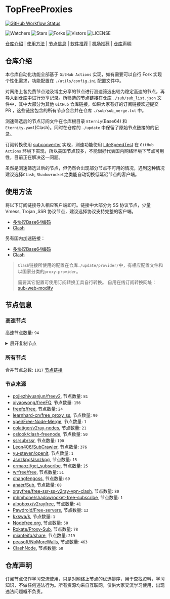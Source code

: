 # TopFreeProxies
[![GitHub Workflow Status](https://github.com/youkai53530100/youkai/actions/workflows/get-proxies.yml/badge.svg)](https://github.com/youkai53530100/youkai/actions/workflows/get-proxies.yml) 

![Watchers](https://img.shields.io/github/watchers/youkai53530100/youkai) ![Stars](https://img.shields.io/github/stars/youkai53530100/youkai) ![Forks](https://img.shields.io/github/forks/youkai53530100/youkai) ![Vistors](https://visitor-badge.laobi.icu/badge?page_id=youkai53530100.youkai) ![LICENSE](https://img.shields.io/badge/license-CC%20BY--SA%204.0-green.svg)

[仓库介绍](https://github.com/youkai53530100/youkai#仓库介绍) | [使用方法](https://github.com/youkai53530100/youkai#使用方法) | [节点信息](https://github.com/youkai53530100/youkai#节点信息) | [软件推荐](https://github.com/youkai53530100/youkai#客户端选择) | [机场推荐](https://github.com/youkai53530100/youkai#机场推荐) | [仓库声明](https://github.com/youkai53530100/youkai#仓库声明)

## 仓库介绍
本仓库自动化功能全部基于 `GitHub Actions` 实现，如有需要可以自行 Fork 实现个性化需求，功能配置在 `./utils/config.ini` 配置文件中。

对网络上各免费节点池及博主分享的节点进行测速筛选出较为稳定高速的节点，再导入到仓库中进行分享记录。所筛选的节点链接在仓库 `./sub/sub_list.json` 文件中，其中大部分为其他 `GitHub` 仓库链接，如果大家有好的订阅链接欢迎提交 PR ，这些链接包含的所有节点会合并在仓库 `./sub/sub_merge.txt` 中。

测速筛选后的节点订阅文件在仓库根目录 `Eterniy`(Base64) 和 `Eternity.yaml`(Clash)。同时在仓库的 `./update` 中保留了原始节点链接的的记录。

订阅转换使用 [subconverter](https://github.com/tindy2013/subconverter) 实现，测速功能使用 [LiteSpeedTest](https://github.com/xxf098/LiteSpeedTest) 在 `GitHub Actions` 环境下实现，所以美国节点较多，不能很好代表国内网络环境下节点可用性，目前正在解决这一问题。

虽然是测速筛选过后的节点，但仍然会出现部分节点不可用的情况，遇到这种情况建议选择`Clash`, `Shadowrocket`之类能自动切换低延迟节点的客户端。

## 使用方法
将以下订阅链接导入相应客户端即可。链接中大部分为 SS 协议节点，少量 Vmess, Trojan ,SSR 协议节点，建议选择协议支持完整的客户端。

- [多协议Base64编码](https://raw.githubusercontent.com/youkai53530100/youkai/master/Eternity)
- [Clash](https://raw.githubusercontent.com/youkai53530100/youkai/master/Eternity.yaml)

另有国内加速链接：

- [多协议Base64编码](https://fastly.jsdelivr.net/gh/youkai53530100/youkai@master/Eternity)
- [Clash](https://fastly.jsdelivr.net/gh/youkai53530100/youkai@master/Eternity.yaml)

>`Clash`链接所使用的配置在仓库`./update/provider/`中，有相应配置文件和以国家分类的`proxy-provider`。
>
>需要其它配置可使用订阅转换工具自行转换。
>自用在线订阅转换网址：[sub-web-modify](https://sub.v1.mk/)

## 节点信息
### 高速节点
高速节点数量: `94`
<details>
  <summary>展开复制节点</summary>

    vmess://eyJ2IjoiMiIsInBzIjoiMTZ8U0dfMTM5LjE2Mi40Ni4yNDJfMDcyODIwMjNiNWQ3Li4uIiwiYWRkIjoidnNnMS4wYmFkLmNvbSIsInBvcnQiOiI0NDMiLCJ0eXBlIjoibm9uZSIsImlkIjoiOTI3MDk0ZDMtZDY3OC00NzYzLTg1OTEtZTI0MGQwYmNhZTg3IiwiYWlkIjoiMCIsIm5ldCI6IndzIiwicGF0aCI6Ii9jaGF0IiwiaG9zdCI6InZzZzEuMGJhZC5jb20iLCJ0bHMiOiJ0bHMifQ==
    vmess://eyJ2IjoiMiIsInBzIjoi8J+HrfCfh7Ag6aaZ5rivIDA2IiwiYWRkIjoiMTU0LjkyLjkuMTYxIiwicG9ydCI6IjgwIiwidHlwZSI6Im5vbmUiLCJpZCI6ImRkNDFiNWNiLWI3MmUtNGE4Yy1jNzVhLTNlY2M5MjhkNmViMyIsImFpZCI6IjAiLCJuZXQiOiJ3cyIsInBhdGgiOiIvYmx1ZSIsImhvc3QiOiJlY2MudnRjc3MudG9wIiwidGxzIjoiIn0=
    trojan://a8f54f4e-1d9d-44e4-9ef7-50ee7ba89561@gt.gtt.kisskiss.pro:443?allowInsecure=0#KR_130.162.131.246_07282023b5d7-1222trojan
    vmess://eyJ2IjoiMiIsInBzIjoiU0dfMjcuMTI0LjQ3LjY0XzA3MjkyMDIzYTU1Yi01MDF2bWVzcyIsImFkZCI6IjI3LjEyNC40Ny42NCIsInBvcnQiOiI1MDAwMiIsInR5cGUiOiJub25lIiwiaWQiOiI0MTgwNDhhZi1hMjkzLTRiOTktOWIwYy05OGNhMzU4MGRkMjQiLCJhaWQiOiI2NCIsIm5ldCI6InRjcCIsInBhdGgiOiIvIiwiaG9zdCI6IiIsInRscyI6IiJ9
    vmess://eyJ2IjoiMiIsInBzIjoi8J+HrfCfh7Ag6aaZ5rivIDEyIiwiYWRkIjoiMTU0LjkyLjkuMjIiLCJwb3J0IjoiODAiLCJ0eXBlIjoibm9uZSIsImlkIjoiZGQ0MWI1Y2ItYjcyZS00YThjLWM3NWEtM2VjYzkyOGQ2ZWIzIiwiYWlkIjoiMCIsIm5ldCI6IndzIiwicGF0aCI6Ii9ibHVlIiwiaG9zdCI6ImVjYy52dGNzcy50b3AiLCJ0bHMiOiIifQ==
    vmess://eyJ2IjoiMiIsInBzIjoi8J+HrfCfh7AgMTYsMjR88J+HrfCfh7AgX0hLX+mmmea4ryAyIiwiYWRkIjoiMTU0LjkyLjkuOCIsInBvcnQiOiI4MCIsInR5cGUiOiJub25lIiwiaWQiOiJkZDQxYjVjYi1iNzJlLTRhOGMtYzc1YS0zZWNjOTI4ZDZlYjMiLCJhaWQiOiIwIiwibmV0Ijoid3MiLCJwYXRoIjoiL2JsdWUiLCJob3N0IjoiZWNjLnZ0Y3NzLnRvcCIsInRscyI6IiJ9
    vmess://eyJ2IjoiMiIsInBzIjoi8J+HrfCfh7Ag6aaZ5rivIDEzIiwiYWRkIjoiMTU0LjkyLjkuMTcxIiwicG9ydCI6IjgwIiwidHlwZSI6Im5vbmUiLCJpZCI6ImRkNDFiNWNiLWI3MmUtNGE4Yy1jNzVhLTNlY2M5MjhkNmViMyIsImFpZCI6IjAiLCJuZXQiOiJ3cyIsInBhdGgiOiIvYmx1ZSIsImhvc3QiOiJlY2MudnRjc3MudG9wIiwidGxzIjoiIn0=
    vmess://eyJ2IjoiMiIsInBzIjoi8J+HrfCfh7Ag6aaZ5rivXzA3MjkwMTYiLCJhZGQiOiIxNTQuOTIuOS4xMzYiLCJwb3J0IjoiODAiLCJ0eXBlIjoibm9uZSIsImlkIjoiZGQ0MWI1Y2ItYjcyZS00YThjLWM3NWEtM2VjYzkyOGQ2ZWIzIiwiYWlkIjoiMCIsIm5ldCI6IndzIiwicGF0aCI6Ii9ibHVlIiwiaG9zdCI6ImVjYy52dGNzcy50b3AiLCJ0bHMiOiIifQ==
    vmess://eyJ2IjoiMiIsInBzIjoi8J+HrfCfh7Ag6aaZ5rivIDIxIiwiYWRkIjoiMTU0LjkyLjkuMTUwIiwicG9ydCI6IjgwIiwidHlwZSI6Im5vbmUiLCJpZCI6ImRkNDFiNWNiLWI3MmUtNGE4Yy1jNzVhLTNlY2M5MjhkNmViMyIsImFpZCI6IjAiLCJuZXQiOiJ3cyIsInBhdGgiOiIvYmx1ZSIsImhvc3QiOiJlY2MudnRjc3MudG9wIiwidGxzIjoiIn0=
    vmess://eyJ2IjoiMiIsInBzIjoi8J+HrfCfh7Ag6aaZ5rivXzA3MjkwNzIiLCJhZGQiOiIxNTQuOTIuOS4yNTEiLCJwb3J0IjoiODAiLCJ0eXBlIjoibm9uZSIsImlkIjoiZGQ0MWI1Y2ItYjcyZS00YThjLWM3NWEtM2VjYzkyOGQ2ZWIzIiwiYWlkIjoiMCIsIm5ldCI6IndzIiwicGF0aCI6Ii9ibHVlIiwiaG9zdCI6ImVjYy52dGNzcy50b3AiLCJ0bHMiOiIifQ==
    vmess://eyJ2IjoiMiIsInBzIjoi8J+HrfCfh7Ag6aaZ5rivXzA3MjkwMjAiLCJhZGQiOiIxNTQuOTIuOS4xODAiLCJwb3J0IjoiODAiLCJ0eXBlIjoibm9uZSIsImlkIjoiZGQ0MWI1Y2ItYjcyZS00YThjLWM3NWEtM2VjYzkyOGQ2ZWIzIiwiYWlkIjoiMCIsIm5ldCI6IndzIiwicGF0aCI6Ii9ibHVlIiwiaG9zdCI6ImVjYy52dGNzcy50b3AiLCJ0bHMiOiIifQ==
    ss://YWVzLTI1Ni1nY206Tm9kZUJ5VEdAV2Vvd29ya3MvR0ZX57uV6L-H5oiR5ZCnLi4u@weo-sg-2.weoworks.link:12345#%F0%9F%87%B8%F0%9F%87%AC%2018%7C%F0%9F%87%B8%F0%9F%87%AC%20%E7%8B%AE%E5%9F%8E%7Ctg%E9%A2%91%E9%81%93%40ripaojiedian
    vmess://eyJ2IjoiMiIsInBzIjoi8J+HrfCfh7Ag6aaZ5rivIDA3IiwiYWRkIjoiMTU0LjkyLjkuMjM4IiwicG9ydCI6IjgwIiwidHlwZSI6Im5vbmUiLCJpZCI6ImRkNDFiNWNiLWI3MmUtNGE4Yy1jNzVhLTNlY2M5MjhkNmViMyIsImFpZCI6IjAiLCJuZXQiOiJ3cyIsInBhdGgiOiIvYmx1ZSIsImhvc3QiOiJlY2MudnRjc3MudG9wIiwidGxzIjoiIn0=
    vmess://eyJ2IjoiMiIsInBzIjoi8J+HrfCfh7Ag6aaZ5rivXzA3MjkwMDgiLCJhZGQiOiIxNTQuOTIuOS4xOTQiLCJwb3J0IjoiODAiLCJ0eXBlIjoibm9uZSIsImlkIjoiZGQ0MWI1Y2ItYjcyZS00YThjLWM3NWEtM2VjYzkyOGQ2ZWIzIiwiYWlkIjoiMCIsIm5ldCI6IndzIiwicGF0aCI6Ii9ibHVlIiwiaG9zdCI6ImVjYy52dGNzcy50b3AiLCJ0bHMiOiIifQ==
    vmess://eyJ2IjoiMiIsInBzIjoi8J+HrfCfh7Ag6aaZ5rivIDA4IiwiYWRkIjoiMTU0LjkyLjkuMTg5IiwicG9ydCI6IjgwIiwidHlwZSI6Im5vbmUiLCJpZCI6ImRkNDFiNWNiLWI3MmUtNGE4Yy1jNzVhLTNlY2M5MjhkNmViMyIsImFpZCI6IjAiLCJuZXQiOiJ3cyIsInBhdGgiOiIvYmx1ZSIsImhvc3QiOiJlY2MudnRjc3MudG9wIiwidGxzIjoiIn0=
    vmess://eyJ2IjoiMiIsInBzIjoi8J+HrfCfh7Ag6aaZ5rivXzA3MjkwMTIiLCJhZGQiOiIxNTQuOTIuOS4xODgiLCJwb3J0IjoiODAiLCJ0eXBlIjoibm9uZSIsImlkIjoiZGQ0MWI1Y2ItYjcyZS00YThjLWM3NWEtM2VjYzkyOGQ2ZWIzIiwiYWlkIjoiMCIsIm5ldCI6IndzIiwicGF0aCI6Ii9ibHVlIiwiaG9zdCI6ImVjYy52dGNzcy50b3AiLCJ0bHMiOiIifQ==
    vmess://eyJ2IjoiMiIsInBzIjoi8J+HrfCfh7Ag6aaZ5rivXzA3MjkwMTciLCJhZGQiOiIxNTQuOTIuOS4xNzQiLCJwb3J0IjoiODAiLCJ0eXBlIjoibm9uZSIsImlkIjoiZGQ0MWI1Y2ItYjcyZS00YThjLWM3NWEtM2VjYzkyOGQ2ZWIzIiwiYWlkIjoiMCIsIm5ldCI6IndzIiwicGF0aCI6Ii9ibHVlIiwiaG9zdCI6ImVjYy52dGNzcy50b3AiLCJ0bHMiOiIifQ==
    vmess://eyJ2IjoiMiIsInBzIjoi8J+HrfCfh7AgMjR88J+HrfCfh7BfSEtf6aaZ5rivXzJf55Sx5b+r5Zi056eR5oqA5o+Q5L6b77yaa2t6dWkuY29tNCIsImFkZCI6IjE1NC45Mi45LjE4NyIsInBvcnQiOiI4MCIsInR5cGUiOiJub25lIiwiaWQiOiJkZDQxYjVjYi1iNzJlLTRhOGMtYzc1YS0zZWNjOTI4ZDZlYjMiLCJhaWQiOiIwIiwibmV0Ijoid3MiLCJwYXRoIjoiL2JsdWUiLCJob3N0IjoiZWNjLnZ0Y3NzLnRvcCIsInRscyI6IiJ9
    vmess://eyJ2IjoiMiIsInBzIjoi8J+HrfCfh7Ag6aaZ5rivXzA3MjkwNTQiLCJhZGQiOiIxNTQuOTIuOS4xODUiLCJwb3J0IjoiODAiLCJ0eXBlIjoibm9uZSIsImlkIjoiZGQ0MWI1Y2ItYjcyZS00YThjLWM3NWEtM2VjYzkyOGQ2ZWIzIiwiYWlkIjoiMCIsIm5ldCI6IndzIiwicGF0aCI6Ii9ibHVlIiwiaG9zdCI6ImVjYy52dGNzcy50b3AiLCJ0bHMiOiIifQ==
    vmess://eyJ2IjoiMiIsInBzIjoi8J+HrfCfh7Ag6aaZ5rivIDE4IiwiYWRkIjoiMTU0LjkyLjkuMTAxIiwicG9ydCI6IjgwIiwidHlwZSI6Im5vbmUiLCJpZCI6ImRkNDFiNWNiLWI3MmUtNGE4Yy1jNzVhLTNlY2M5MjhkNmViMyIsImFpZCI6IjAiLCJuZXQiOiJ3cyIsInBhdGgiOiIvYmx1ZSIsImhvc3QiOiJlY2MudnRjc3MudG9wIiwidGxzIjoiIn0=
    vmess://eyJ2IjoiMiIsInBzIjoi8J+HrfCfh7Ag6aaZ5rivIDExIiwiYWRkIjoiMTU0LjkyLjkuMTYyIiwicG9ydCI6IjgwIiwidHlwZSI6Im5vbmUiLCJpZCI6ImRkNDFiNWNiLWI3MmUtNGE4Yy1jNzVhLTNlY2M5MjhkNmViMyIsImFpZCI6IjAiLCJuZXQiOiJ3cyIsInBhdGgiOiIvYmx1ZSIsImhvc3QiOiJlY2MudnRjc3MudG9wIiwidGxzIjoiIn0=
    vmess://eyJ2IjoiMiIsInBzIjoi8J+HrfCfh7Ag6aaZ5rivXzA3MjkwOTMiLCJhZGQiOiIxNTQuOTIuOS4xNTIiLCJwb3J0IjoiODAiLCJ0eXBlIjoibm9uZSIsImlkIjoiZGQ0MWI1Y2ItYjcyZS00YThjLWM3NWEtM2VjYzkyOGQ2ZWIzIiwiYWlkIjoiMCIsIm5ldCI6IndzIiwicGF0aCI6Ii9ibHVlIiwiaG9zdCI6ImVjYy52dGNzcy50b3AiLCJ0bHMiOiIifQ==
    vmess://eyJ2IjoiMiIsInBzIjoi8J+HrfCfh7AgMjR88J+HrfCfh7BfSEtf6aaZ5rivXzZfNDQiLCJhZGQiOiIxNTQuOTIuOS40MSIsInBvcnQiOiI0NDMiLCJ0eXBlIjoibm9uZSIsImlkIjoiZGQ0MWI1Y2ItYjcyZS00YThjLWM3NWEtM2VjYzkyOGQ2ZWIzIiwiYWlkIjoiMCIsIm5ldCI6IndzIiwicGF0aCI6Ii9ibHVlIiwiaG9zdCI6ImVjYy52dGNzcy50b3AiLCJ0bHMiOiJ0bHMifQ==
    vmess://eyJ2IjoiMiIsInBzIjoi8J+HrfCfh7Ag6aaZ5rivIDE5IiwiYWRkIjoiMTU0LjkyLjkuNjUiLCJwb3J0IjoiODAiLCJ0eXBlIjoibm9uZSIsImlkIjoiZGQ0MWI1Y2ItYjcyZS00YThjLWM3NWEtM2VjYzkyOGQ2ZWIzIiwiYWlkIjoiMCIsIm5ldCI6IndzIiwicGF0aCI6Ii9ibHVlIiwiaG9zdCI6ImVjYy52dGNzcy50b3AiLCJ0bHMiOiIifQ==
    vmess://eyJ2IjoiMiIsInBzIjoi8J+HrfCfh7Ag6aaZ5rivXzA3MjkwOTAiLCJhZGQiOiIxNTQuOTIuOS4yMTgiLCJwb3J0IjoiODAiLCJ0eXBlIjoibm9uZSIsImlkIjoiZGQ0MWI1Y2ItYjcyZS00YThjLWM3NWEtM2VjYzkyOGQ2ZWIzIiwiYWlkIjoiMCIsIm5ldCI6IndzIiwicGF0aCI6Ii9ibHVlIiwiaG9zdCI6ImVjYy52dGNzcy50b3AiLCJ0bHMiOiIifQ==
    vmess://eyJ2IjoiMiIsInBzIjoi8J+HrfCfh7Ag6aaZ5rivXzA3MjkwMzUiLCJhZGQiOiIxNTQuOTIuOS4xOTEiLCJwb3J0IjoiODAiLCJ0eXBlIjoibm9uZSIsImlkIjoiZGQ0MWI1Y2ItYjcyZS00YThjLWM3NWEtM2VjYzkyOGQ2ZWIzIiwiYWlkIjoiMCIsIm5ldCI6IndzIiwicGF0aCI6Ii9ibHVlIiwiaG9zdCI6ImVjYy52dGNzcy50b3AiLCJ0bHMiOiIifQ==
    vmess://eyJ2IjoiMiIsInBzIjoi8J+HrfCfh7Ag6aaZ5rivIDA1IiwiYWRkIjoiMTU0LjkyLjkuNTkiLCJwb3J0IjoiODAiLCJ0eXBlIjoibm9uZSIsImlkIjoiZGQ0MWI1Y2ItYjcyZS00YThjLWM3NWEtM2VjYzkyOGQ2ZWIzIiwiYWlkIjoiMCIsIm5ldCI6IndzIiwicGF0aCI6Ii9ibHVlIiwiaG9zdCI6ImVjYy52dGNzcy50b3AiLCJ0bHMiOiIifQ==
    vmess://eyJ2IjoiMiIsInBzIjoi8J+HqPCfh7Mg5Y+w5rm+XzA3MjkwMDIiLCJhZGQiOiJoaW5ldC5oZW55by51cyIsInBvcnQiOiIzMTIzNSIsInR5cGUiOiJub25lIiwiaWQiOiJlYWZlZjM5Yi1mNmUwLTM0ZWQtOGI5Ni05MmQ3YTNlODM0NjEiLCJhaWQiOiIwIiwibmV0Ijoid3MiLCJwYXRoIjoiL21hb2hrMyIsImhvc3QiOiJoaW5ldC5oZW55by51cyIsInRscyI6IiJ9
    ss://Y2hhY2hhMjAtaWV0Zi1wb2x5MTMwNTowOGMwMDQxZS0xMDVlLTQzYjctOTYyNy1iMjhlOGY2MmZkMDA@gdcm.v-too.cloud:13437#%F0%9F%87%AF%F0%9F%87%B5%20Relay%20%F0%9F%87%AF%F0%9F%87%B5%20Japan%2002%20TG%40SSRSUB
    ss://Y2hhY2hhMjAtaWV0Zi1wb2x5MTMwNTpmNGVmNzU3YS0zZDBjLTQxMjYtYjQwOS03Njc1ZjdkYThhNmM@zf.678889.xyz:44012#%F0%9F%87%AF%F0%9F%87%B5%20Relay%20%F0%9F%87%AF%F0%9F%87%B5%20Japan%2010%20TG%40SSRSUB
    ss://Y2hhY2hhMjAtaWV0Zi1wb2x5MTMwNTpmNGVmNzU3YS0zZDBjLTQxMjYtYjQwOS03Njc1ZjdkYThhNmM@zf.678889.xyz:44005#%F0%9F%87%AF%F0%9F%87%B5%20Relay%20%F0%9F%87%AF%F0%9F%87%B5%20Japan%2019%20TG%40SSRSUB
    ss://YWVzLTEyOC1nY206NjY1MmE1MTctMzZkYS00ZGI0LTk2MDctMzI2YzJkYjlhYTcw@piniasg01.abbblog.xyz:37908#%F0%9F%87%B8%F0%9F%87%AC%20Relay%20%F0%9F%87%B8%F0%9F%87%AC%20Singapore%2001%20TG%40SSRSUB
    ss://YWVzLTEyOC1nY206YzE3YTEwMGMtYzgxNi00N2E5LTljYzYtYWIwNmFhY2MxMWI3@sg2.linghun3.xyz:40009#%F0%9F%87%B8%F0%9F%87%AC%20Relay%20%F0%9F%87%B8%F0%9F%87%AC%20Singapore%28ChatGPT%29%2019%20TG%40SSRSUB
    trojan://c39d5e05-3d06-317e-b5ca-e2f71b661570@azhj.xifasd.top:20767?allowInsecure=0&sni=ssl.ssl12.xyz#%F0%9F%87%A8%F0%9F%87%B3%20Relay%20%F0%9F%87%B9%F0%9F%87%BC%20Taiwan%28ChatGPT%29%2002%20TG%40SSRSUB
    trojan://bd1f1b56-631b-308e-9f48-ec4a1d97aeaf@gg.xn--gmqa02ag57d.com:36821?allowInsecure=0&sni=z262.hongkongnode.top#%F0%9F%87%A8%F0%9F%87%B3%20Relay%20%F0%9F%87%B9%F0%9F%87%BC%20Taiwan%28ChatGPT%29%2023%20TG%40SSRSUB
    trojan://2dbe179f-47b2-46e9-bf58-bd7f68c491a3@a006.zhuan99.men:10006?allowInsecure=0&sni=zhu.99ton.men#%F0%9F%87%A8%F0%9F%87%B3%20Relay%20%F0%9F%87%B9%F0%9F%87%BC%20Taiwan%28ChatGPT%29%2024%20TG%40SSRSUB
    trojan://6d9d7c53-3dcd-43bf-b60c-cac077817077@805tw.ljydw.top:443?allowInsecure=0&sni=805tw.ljydw.top#%F0%9F%87%A8%F0%9F%87%B3%20Taiwan%28ChatGPT%29%2009%20TG%40SSRSUB
    trojan://6d9d7c53-3dcd-43bf-b60c-cac077817077@0309tw.ljydw.top:443?allowInsecure=0&sni=0309tw.ljydw.top#%F0%9F%87%A8%F0%9F%87%B3%20Taiwan%28ChatGPT%29%2010%20TG%40SSRSUB
    trojan://6d9d7c53-3dcd-43bf-b60c-cac077817077@419tw.ljydw.top:443?allowInsecure=0&sni=419tw.ljydw.top#%F0%9F%87%A8%F0%9F%87%B3%20Taiwan%28ChatGPT%29%2022%20TG%40SSRSUB
    trojan://6d9d7c53-3dcd-43bf-b60c-cac077817077@625tw.ljydw.top:80?allowInsecure=0&sni=625tw.ljydw.top#%F0%9F%87%A8%F0%9F%87%B3%20Taiwan%28ChatGPT%29%2029%20TG%40SSRSUB
    trojan://a21e5380-7711-4c6d-af44-e6210e5436af@hk19.microsoftjs.top:443?allowInsecure=0#%F0%9F%87%AD%F0%9F%87%B0%20Hong%20Kong%2001%20TG%40SSRSUB
    trojan://be8b8f45-a290-4405-8699-ffeb07f3ee24@16.162.44.241:443?allowInsecure=0&sni=16-163-218-240.nhost.00cdn.com#%F0%9F%87%AD%F0%9F%87%B0%20Hong%20Kong%2005%20TG%40SSRSUB
    trojan://2dbe179f-47b2-46e9-bf58-bd7f68c491a3@a017.zhuan99.men:10017?allowInsecure=0&sni=zhu.99ton.men#%F0%9F%87%AD%F0%9F%87%B0%20Relay%20%F0%9F%87%AD%F0%9F%87%B0%20Hong%20Kong%2029%20TG%40SSRSUB
    trojan://2dbe179f-47b2-46e9-bf58-bd7f68c491a3@a001.zhuan99.men:10001?allowInsecure=0&sni=zhu.99ton.men#%F0%9F%87%AD%F0%9F%87%B0%20Relay%20%F0%9F%87%AD%F0%9F%87%B0%20Hong%20Kong%2032%20TG%40SSRSUB
    trojan://2dbe179f-47b2-46e9-bf58-bd7f68c491a3@a015.zhuan99.men:10015?allowInsecure=0&sni=trj.rollingnext.co.uk#%F0%9F%87%BA%F0%9F%87%B8%20_US_%E7%BE%8E%E5%9B%BD_DirectVPN%206
    vmess://eyJ2IjoiMiIsInBzIjoi8J+HuvCfh7gg576O5Zu9XzA3MjkyMDIiLCJhZGQiOiI2NC4zMi4yMC4xMDMiLCJwb3J0IjoiNDAwMzkiLCJ0eXBlIjoibm9uZSIsImlkIjoiYzFiYWQ5YTYtMTQ4Mi00OTQxLWEwYzQtZTg1ZjNjYmJjYjVhIiwiYWlkIjoiNjQiLCJuZXQiOiJ0Y3AiLCJwYXRoIjoiLyIsImhvc3QiOiJ0cmoucm9sbGluZ25leHQuY28udWsiLCJ0bHMiOiIifQ==
    vmess://eyJ2IjoiMiIsInBzIjoi8J+HuvCfh7ggX1VTX+e+juWbvV8yIiwiYWRkIjoidnVzMy4wYmFkLmNvbSIsInBvcnQiOiI0NDMiLCJ0eXBlIjoibm9uZSIsImlkIjoiOTI3MDk0ZDMtZDY3OC00NzYzLTg1OTEtZTI0MGQwYmNhZTg3IiwiYWlkIjoiMCIsIm5ldCI6IndzIiwicGF0aCI6Ii9jaGF0IiwiaG9zdCI6InZ1czMuMGJhZC5jb20iLCJ0bHMiOiJ0bHMifQ==
    ss://YWVzLTI1Ni1jZmI6YW1hem9uc2tyMDU@34.223.228.213:443#%F0%9F%87%BA%F0%9F%87%B8%201%7C_US_%E7%BE%8E%E5%9B%BD%202
    vmess://eyJ2IjoiMiIsInBzIjoi8J+HuvCfh7gg576O5Zu9XzA3MjkwOTYiLCJhZGQiOiIxNDAuOTkuMTI4LjExNiIsInBvcnQiOiI1ODQ1NSIsInR5cGUiOiJub25lIiwiaWQiOiI0MTgwNDhhZi1hMjkzLTRiOTktOWIwYy05OGNhMzU4MGRkMjQiLCJhaWQiOiI2NCIsIm5ldCI6InRjcCIsInBhdGgiOiIvY2hhdCIsImhvc3QiOiJ2dXMzLjBiYWQuY29tIiwidGxzIjoiIn0=
    vmess://eyJ2IjoiMiIsInBzIjoi8J+HuvCfh7gg576O5Zu944CQ5LuY6LS55o6o6I2Q77yaaHR0cHMvL3R0LnZnL3ZpcOOAkTI1MiIsImFkZCI6IjEwNy4xNjcuMjkuMjM1IiwicG9ydCI6IjQ2MzIxIiwidHlwZSI6Im5vbmUiLCJpZCI6IjQxODA0OGFmLWEyOTMtNGI5OS05YjBjLTk4Y2EzNTgwZGQyNCIsImFpZCI6IjY0IiwibmV0IjoidGNwIiwicGF0aCI6Ii9jaGF0IiwiaG9zdCI6InZ1czMuMGJhZC5jb20iLCJ0bHMiOiIifQ==
    vmess://eyJ2IjoiMiIsInBzIjoi8J+HuvCfh7ggZ2l0aHViLmNvbS9mcmVlZnEgLSDnvo7lm71DbG91ZEZsYXJl5YWs5Y+4Q0RO6IqC54K5KHNob3BpZnkpIDIxIiwiYWRkIjoiU2hvcGlmeS5jb20iLCJwb3J0IjoiMjA4NiIsInR5cGUiOiJub25lIiwiaWQiOiIyNTBmNDMzMS04YzNlLTRiODctYTg2Yi01YzVmYmY5ZGRiYTgiLCJhaWQiOiIwIiwibmV0Ijoid3MiLCJwYXRoIjoiL2FyaWVzIiwiaG9zdCI6IkZyLmNsb3VkZmxhcmUucXVlc3QiLCJ0bHMiOiIifQ==
    trojan://telegram-id-directvpn@34.217.129.206:22222?allowInsecure=0&sni=trj.rollingnext.co.uk#%F0%9F%87%BA%F0%9F%87%B8%20_US_%E7%BE%8E%E5%9B%BD_DirectVPN%202
    vmess://eyJ2IjoiMiIsInBzIjoi8J+HuvCfh7gg576O5Zu944CQ5LuY6LS55o6o6I2Q77yaaHR0cHMvL3R0LnZnL3ZpcOOAkTE4MiIsImFkZCI6Inouem9ycm8udGsiLCJwb3J0IjoiNDQzIiwidHlwZSI6Im5vbmUiLCJpZCI6IjEyNjEyZTg3LTgwMDMtNDRhOC1iNGU4LWVjNGEzMjVlOTAxNiIsImFpZCI6IjAiLCJuZXQiOiJ3cyIsInBhdGgiOiIvb3UiLCJob3N0Ijoiei56b3Jyby50ayIsInRscyI6InRscyJ9
    vmess://eyJ2IjoiMiIsInBzIjoi8J+HuvCfh7gg576O5Zu9IDIxIiwiYWRkIjoiMTA0LjE2LjEzOS4xMzUiLCJwb3J0IjoiODA4MCIsInR5cGUiOiJub25lIiwiaWQiOiI1NGQ0YTVlOS02NDQxLTQ0MmMtY2FiNy0wNTYyMGNiZTRmN2QiLCJhaWQiOiIwIiwibmV0Ijoid3MiLCJwYXRoIjoiL3F3ZXIwMSIsImhvc3QiOiJlY2MudnRjc3MudG9wIiwidGxzIjoiIn0=
    vmess://eyJ2IjoiMiIsInBzIjoi8J+HuvCfh7gg576O5Zu9IDIyIiwiYWRkIjoiMTA0LjE2LjIwOC4yNDIiLCJwb3J0IjoiODA4MCIsInR5cGUiOiJub25lIiwiaWQiOiI1NGQ0YTVlOS02NDQxLTQ0MmMtY2FiNy0wNTYyMGNiZTRmN2QiLCJhaWQiOiIwIiwibmV0Ijoid3MiLCJwYXRoIjoiL3F3ZXIwMSIsImhvc3QiOiJlY2MudnRjc3MudG9wIiwidGxzIjoiIn0=
    vmess://eyJ2IjoiMiIsInBzIjoi8J+HuvCfh7ggZ2l0aHViLmNvbS9mcmVlZnEgLSDnvo7lm71DbG91ZEZsYXJl5YWs5Y+4Q0RO6IqC54K5IDEzIiwiYWRkIjoiMTA0LjMxLjE2LjQ2IiwicG9ydCI6IjIwODIiLCJ0eXBlIjoibm9uZSIsImlkIjoiNThmZTE1NDItNTI5MC00MGFkLTgxNWEtNzc3MDdhODFhZmU1IiwiYWlkIjoiMCIsIm5ldCI6IndzIiwicGF0aCI6Ii9JT2ViaExNaGwxQ1RiRkhiTDk1bXlmUlgyIiwiaG9zdCI6ImNhNS50ZWhtZTEwMC5mdW4iLCJ0bHMiOiIifQ==
    vmess://eyJ2IjoiMiIsInBzIjoi8J+HuvCfh7gg576O5Zu9XzA3MjkxNTIiLCJhZGQiOiIxMDQuMzEuMTYuMjciLCJwb3J0IjoiODAiLCJ0eXBlIjoibm9uZSIsImlkIjoiNThmZTE1NDItNTI5MC00MGFkLTgxNWEtNzc3MDdhODFhZmU1IiwiYWlkIjoiMCIsIm5ldCI6IndzIiwicGF0aCI6Ii9JT2ViaExNaGwxQ1RiRkhiTDk1bXlmUlgyIiwiaG9zdCI6ImNhNS50ZWhtZTIuZnVuIiwidGxzIjoiIn0=
    vmess://eyJ2IjoiMiIsInBzIjoi8J+HqPCfh6Yg5Yqg5ou/5aSnXzA3MjkwMDQiLCJhZGQiOiJkb25ndGFpd2FuZzMuY29tIiwicG9ydCI6IjQ0MyIsInR5cGUiOiJub25lIiwiaWQiOiI2ZGVkZGI3Zi1lNTU3LTQyZGItYmZhMC1jZjQwYjM2YjI3ZTIiLCJhaWQiOiIwIiwibmV0Ijoid3MiLCJwYXRoIjoiL2Rvbmd0YWl3YW5nLmNvbSIsImhvc3QiOiJkLmZyZWVoMS54eXoiLCJ0bHMiOiJ0bHMifQ==
    vmess://eyJ2IjoiMiIsInBzIjoi8J+HuvCfh7gg576O5Zu9XzA3MjkwMTMiLCJhZGQiOiIxNDAuOTkuMTI3LjIyMiIsInBvcnQiOiI1NDc3NCIsInR5cGUiOiJub25lIiwiaWQiOiI0MTgwNDhhZi1hMjkzLTRiOTktOWIwYy05OGNhMzU4MGRkMjQiLCJhaWQiOiI2NCIsIm5ldCI6InRjcCIsInBhdGgiOiIvZG9uZ3RhaXdhbmcuY29tIiwiaG9zdCI6ImQuZnJlZWgxLnh5eiIsInRscyI6IiJ9
    vmess://eyJ2IjoiMiIsInBzIjoi8J+HuvCfh7gg576O5Zu944CQ5LuY6LS55o6o6I2Q77yaaHR0cHMvL3R0LnZnL3ZpcOOAkTEwNCIsImFkZCI6IjEwNC4yNS4xOTYuMjQ5IiwicG9ydCI6Ijg4ODAiLCJ0eXBlIjoibm9uZSIsImlkIjoiMDA2MDIzZjYtNmQxNy00ZWM2LWFmMjQtYmNjNWY3YzQ0ZTM1IiwiYWlkIjoiMCIsIm5ldCI6IndzIiwicGF0aCI6Ii9xd2VyMDEiLCJob3N0IjoiZWNjLnZ0Y3NzLnRvcCIsInRscyI6IiJ9
    vmess://eyJ2IjoiMiIsInBzIjoi8J+HuvCfh7gg576O5Zu9XzA3MjkxODkiLCJhZGQiOiI0NS4xMi4xMTIuMTIyIiwicG9ydCI6IjU0Nzc0IiwidHlwZSI6Im5vbmUiLCJpZCI6IjQxODA0OGFmLWEyOTMtNGI5OS05YjBjLTk4Y2EzNTgwZGQyNCIsImFpZCI6IjY0IiwibmV0IjoidGNwIiwicGF0aCI6Ii9xd2VyMDEiLCJob3N0IjoiZWNjLnZ0Y3NzLnRvcCIsInRscyI6IiJ9
    trojan://41bec492-cd79-4b57-9a15-7d2bb00fcfca@163.123.192.60:443?allowInsecure=0&sni=18-140-66-207.nhost.00cdn.com#%F0%9F%87%BA%F0%9F%87%B8%20_US_%E7%BE%8E%E5%9B%BD%2018
    vmess://eyJ2IjoiMiIsInBzIjoi8J+HuvCfh7gg576O5Zu9XzA3MjkzMjkiLCJhZGQiOiI0NS4xMi4xMTIuMTE3IiwicG9ydCI6IjU0Nzc0IiwidHlwZSI6Im5vbmUiLCJpZCI6IjQxODA0OGFmLWEyOTMtNGI5OS05YjBjLTk4Y2EzNTgwZGQyNCIsImFpZCI6IjY0IiwibmV0IjoidGNwIiwicGF0aCI6Ii8iLCJob3N0IjoiMTgtMTQwLTY2LTIwNy5uaG9zdC4wMGNkbi5jb20iLCJ0bHMiOiIifQ==
    vmess://eyJ2IjoiMiIsInBzIjoi8J+HuvCfh7gg576O5Zu9XzA3MjkyMTMiLCJhZGQiOiI0NS44OC4xNzYuNTMiLCJwb3J0IjoiNTQ3NzQiLCJ0eXBlIjoibm9uZSIsImlkIjoiNDE4MDQ4YWYtYTI5My00Yjk5LTliMGMtOThjYTM1ODBkZDI0IiwiYWlkIjoiNjQiLCJuZXQiOiJ0Y3AiLCJwYXRoIjoiLyIsImhvc3QiOiIxOC0xNDAtNjYtMjA3Lm5ob3N0LjAwY2RuLmNvbSIsInRscyI6IiJ9
    vmess://eyJ2IjoiMiIsInBzIjoi8J+HuvCfh7gg576O5Zu9XzA3MjkwMTUiLCJhZGQiOiI0NS4xMi4xMTIuMTE0IiwicG9ydCI6IjU0Nzc0IiwidHlwZSI6Im5vbmUiLCJpZCI6IjQxODA0OGFmLWEyOTMtNGI5OS05YjBjLTk4Y2EzNTgwZGQyNCIsImFpZCI6IjY0IiwibmV0IjoidGNwIiwicGF0aCI6Ii8iLCJob3N0IjoiMTgtMTQwLTY2LTIwNy5uaG9zdC4wMGNkbi5jb20iLCJ0bHMiOiIifQ==
    vmess://eyJ2IjoiMiIsInBzIjoi8J+HuvCfh7ggMjR88J+HuvCfh7hfVVNf576O5Zu9XzVfOSIsImFkZCI6IjEwNC4yMC42LjI1MyIsInBvcnQiOiI4MDgwIiwidHlwZSI6Im5vbmUiLCJpZCI6IjU0ZDRhNWU5LTY0NDEtNDQyYy1jYWI3LTA1NjIwY2JlNGY3ZCIsImFpZCI6IjAiLCJuZXQiOiJ3cyIsInBhdGgiOiIvcXdlcjAxIiwiaG9zdCI6ImVjYy52dGNzcy50b3AiLCJ0bHMiOiIifQ==
    vmess://eyJ2IjoiMiIsInBzIjoi8J+HuvCfh7ggZ2l0aHViLmNvbS9mcmVlZnEgLSDnvo7lm73liqDliKnnpo/lsLzkuprlt57mtJvmnYnnn7ZNVUxUQUNPTeaVsOaNruS4reW/gyA1IiwiYWRkIjoiMjMuMjM0LjE5OC44MyIsInBvcnQiOiIzNDg4OCIsInR5cGUiOiJub25lIiwiaWQiOiJhOWFiZjNlNy04N2Y0LTQ3M2QtOGQwMy0yZjI2Y2E0YjM1ODMiLCJhaWQiOiI2NCIsIm5ldCI6InRjcCIsInBhdGgiOiIvcXdlcjAxIiwiaG9zdCI6ImVjYy52dGNzcy50b3AiLCJ0bHMiOiIifQ==
    vmess://eyJ2IjoiMiIsInBzIjoi8J+HuvCfh7gg576O5Zu9IDAzIiwiYWRkIjoiMTcyLjY3LjE2My4xNDMiLCJwb3J0IjoiODg4MCIsInR5cGUiOiJub25lIiwiaWQiOiIwMDYwMjNmNi02ZDE3LTRlYzYtYWYyNC1iY2M1ZjdjNDRlMzUiLCJhaWQiOiIwIiwibmV0Ijoid3MiLCJwYXRoIjoiL3F3ZXIwMSIsImhvc3QiOiJlY2MudnRjc3MudG9wIiwidGxzIjoiIn0=
    vmess://eyJ2IjoiMiIsInBzIjoi8J+HuvCfh7gg576O5Zu9IDM1IiwiYWRkIjoiMTA0LjI1LjE1OC43NCIsInBvcnQiOiIyMDgyIiwidHlwZSI6Im5vbmUiLCJpZCI6IjBhZmI4YjJjLTE0OWEtNDlhOC1lOTBmLWQ3Nzg4NGFjOTIyZiIsImFpZCI6IjAiLCJuZXQiOiJ3cyIsInBhdGgiOiIvYmx1ZSIsImhvc3QiOiJlY2MudnRjc3MudG9wIiwidGxzIjoiIn0=
    vmess://eyJ2IjoiMiIsInBzIjoiUmVsYXlfIHwxMC4wOU1iIiwiYWRkIjoiYW1zLm1qbmwuc3RvcmUiLCJwb3J0IjoiMjMwMjciLCJ0eXBlIjoibm9uZSIsImlkIjoiZWIyYTNmMGUtODBlZi00OGFiLThkODYtODMzYjA4OTYzYmEzIiwiYWlkIjoiMCIsIm5ldCI6IndzIiwicGF0aCI6Ii8iLCJob3N0IjoiYW1zLm1qbmwuc3RvcmUiLCJ0bHMiOiJ0bHMifQ==
    trojan://telegram-id-privatevpns@3.9.135.80:22222?allowInsecure=1&sni=trj.rollingnext.co.uk#GB_speednode_0010
    trojan://xxoo@146.19.230.241:443?allowInsecure=1#GB_146.19.230.241_07292023a55b-557trojan
    vmess://eyJ2IjoiMiIsInBzIjoi8J+Hq/Cfh7cg5rOV5Zu9XzA3MjkwNDUiLCJhZGQiOiIxNTYuMjQ5LjE4LjE2MiIsInBvcnQiOiI0MjI5MiIsInR5cGUiOiJub25lIiwiaWQiOiI0MTgwNDhhZi1hMjkzLTRiOTktOWIwYy05OGNhMzU4MGRkMjQiLCJhaWQiOiI2NCIsIm5ldCI6InRjcCIsInBhdGgiOiIvIiwiaG9zdCI6IiIsInRscyI6IiJ9
    ss://YWVzLTI1Ni1jZmI6ZjhmN2FDemNQS2JzRjhwMw@185.90.61.153:989#%F0%9F%87%B3%F0%9F%87%B4%201%7C_NO_%E6%8C%AA%E5%A8%81
    trojan://c33a96f3-d469-4cad-925a-c51d67f447a0@pqhinet1.aiopen.cfd:443?allowInsecure=0&sni=18-140-66-207.nhost.00cdn.com#254254.xyz%F0%9F%91%88%E8%B4%AD%E4%B9%B0%E5%9C%B0%E5%9D%80%207
    vmess://eyJ2IjoiMiIsInBzIjoi8J+Hs/Cfh7Eg6I235YWwXzA3MjkwNDYiLCJhZGQiOiIxODguMTE0Ljk5LjcwIiwicG9ydCI6IjIwODIiLCJ0eXBlIjoibm9uZSIsImlkIjoiMGFmYjhiMmMtMTQ5YS00OWE4LWU5MGYtZDc3ODg0YWM5MjJmIiwiYWlkIjoiMCIsIm5ldCI6IndzIiwicGF0aCI6Ii9ibHVlIiwiaG9zdCI6ImVjYy52dGNzcy50b3AiLCJ0bHMiOiIifQ==
    ss://YWVzLTI1Ni1jZmI6ZjhmN2FDemNQS2JzRjhwMw@135.125.244.103:989#%F0%9F%87%A6%F0%9F%87%B9%20_FR_%E6%B3%95%E5%9B%BD-%3E%F0%9F%87%A6%F0%9F%87%B9_AT_%E5%A5%A5%E5%9C%B0%E5%88%A9
    vmess://eyJ2IjoiMiIsInBzIjoi8J+Hs/Cfh7Eg6I235YWwIDAyIiwiYWRkIjoiMTg4LjExNC45Ny45MCIsInBvcnQiOiI4ODgwIiwidHlwZSI6Im5vbmUiLCJpZCI6IjAwNjAyM2Y2LTZkMTctNGVjNi1hZjI0LWJjYzVmN2M0NGUzNSIsImFpZCI6IjAiLCJuZXQiOiJ3cyIsInBhdGgiOiIvcXdlcjAxIiwiaG9zdCI6ImVjYy52dGNzcy50b3AiLCJ0bHMiOiIifQ==
    vmess://eyJ2IjoiMiIsInBzIjoi8J+HqPCfh7MgMCwxLDIsMyw0fF9DTl/kuK3lm70gIzEiLCJhZGQiOiIxMDMuMTg0LjQ0LjE4IiwicG9ydCI6IjgwIiwidHlwZSI6Im5vbmUiLCJpZCI6ImRkNDFiNWNiLWI3MmUtNGE4Yy1jNzVhLTNlY2M5MjhkNmViMyIsImFpZCI6IjAiLCJuZXQiOiJ3cyIsInBhdGgiOiIvYmx1ZSIsImhvc3QiOiJlY2MudnRjc3MudG9wIiwidGxzIjoiIn0=
    vmess://eyJ2IjoiMiIsInBzIjoi8J+Hs/Cfh7Eg6I235YWw44CQ5LuY6LS55o6o6I2Q77yaaHR0cHMvL3R0LnZnL3ZpcOOAkTI0NSIsImFkZCI6IjE4OC4xMTQuOTcuOTYiLCJwb3J0IjoiODg4MCIsInR5cGUiOiJub25lIiwiaWQiOiIwMDYwMjNmNi02ZDE3LTRlYzYtYWYyNC1iY2M1ZjdjNDRlMzUiLCJhaWQiOiIwIiwibmV0Ijoid3MiLCJwYXRoIjoiL3F3ZXIwMSIsImhvc3QiOiJlY2MudnRjc3MudG9wIiwidGxzIjoiIn0=
    vmess://eyJ2IjoiMiIsInBzIjoi8J+HqPCfh7Mg5Lit5Zu944CQ5LuY6LS55o6o6I2Q77yaaHR0cHMvL3R0LnZnL3ZpcOOAkTE0MCIsImFkZCI6IjEyMC4yMzMuNDMuNjIiLCJwb3J0IjoiNDE0MDIiLCJ0eXBlIjoibm9uZSIsImlkIjoiNDE4MDQ4YWYtYTI5My00Yjk5LTliMGMtOThjYTM1ODBkZDI0IiwiYWlkIjoiNjQiLCJuZXQiOiJ0Y3AiLCJwYXRoIjoiL3F3ZXIwMSIsImhvc3QiOiJlY2MudnRjc3MudG9wIiwidGxzIjoiIn0=
    ssr://c2ctYW0zLmVxc3Vuc2hpbmUuY29tOjMyMDAxOm9yaWdpbjphZXMtMjU2LWNmYjp0bHMxLjJfdGlja2V0X2F1dGg6TTJjd1pFaHNTMDFGLz9ncm91cD1VMU5TVUhKdmRtbGtaWEkmcmVtYXJrcz04Si1IdVBDZmg2d2djMmN0WVcwekxtVnhjM1Z1YzJocGJtVXVZMjl0TXpJd01ERSZvYmZzcGFyYW09JnByb3RvcGFyYW09
    vmess://eyJ2IjoiMiIsInBzIjoi8J+HqPCfh7Mg5Lit5Zu944CQ5LuY6LS55o6o6I2Q77yaaHR0cHMvL3R0LnZnL3ZpcOOAkTEyMiIsImFkZCI6IjEwMy4xODQuNDUuMTYwIiwicG9ydCI6IjQ0MyIsInR5cGUiOiJub25lIiwiaWQiOiI2MjQzM2ViMS0xMzFmLTRkM2MtODc3Yy0xOTI5MTRhMmQ0NWMiLCJhaWQiOiIwIiwibmV0Ijoid3MiLCJwYXRoIjoiL3F3ZXIiLCJob3N0IjoidXh4LnZ0Y3NzLnRvcCIsInRscyI6InRscyJ9
    ss://YWVzLTI1Ni1jZmI6ZjhmN2FDemNQS2JzRjhwMw@23.92.127.134:989#%F0%9F%87%AE%F0%9F%87%AA%201%7C_IE_%E7%88%B1%E5%B0%94%E5%85%B0
    trojan://c33a96f3-d469-4cad-925a-c51d67f447a0@pqhinet2.aiopen.cfd:443?allowInsecure=0&sni=18-140-66-207.nhost.00cdn.com#254254.xyz%F0%9F%91%88%E8%B4%AD%E4%B9%B0%E5%9C%B0%E5%9D%80%205
    vmess://eyJ2IjoiMiIsInBzIjoi8J+HrvCfh7Mg5Y2w5bqmXzA3MjkwMDMiLCJhZGQiOiIyNy4xMjQuMjAuMjE2IiwicG9ydCI6IjQ0OTAyIiwidHlwZSI6Im5vbmUiLCJpZCI6IjQxODA0OGFmLWEyOTMtNGI5OS05YjBjLTk4Y2EzNTgwZGQyNCIsImFpZCI6IjY0IiwibmV0IjoidGNwIiwicGF0aCI6Ii8iLCJob3N0IjoiMTgtMTQwLTY2LTIwNy5uaG9zdC4wMGNkbi5jb20iLCJ0bHMiOiIifQ==
    vmess://eyJ2IjoiMiIsInBzIjoi8J+HqPCfh7MgMCwxLDIsMyw0fF9DTl/kuK3lm70gIzMiLCJhZGQiOiIxMDMuMTg0LjQ1LjciLCJwb3J0IjoiODAiLCJ0eXBlIjoibm9uZSIsImlkIjoiZGQ0MWI1Y2ItYjcyZS00YThjLWM3NWEtM2VjYzkyOGQ2ZWIzIiwiYWlkIjoiMCIsIm5ldCI6IndzIiwicGF0aCI6Ii9ibHVlIiwiaG9zdCI6ImVjYy52dGNzcy50b3AiLCJ0bHMiOiIifQ==
    vmess://eyJ2IjoiMiIsInBzIjoi8J+HqPCfh7MgMCwxLDIsMyw0fF9DTl/kuK3lm70gIzIiLCJhZGQiOiIxMDMuMTg0LjQ1LjI5IiwicG9ydCI6IjgwIiwidHlwZSI6Im5vbmUiLCJpZCI6ImRkNDFiNWNiLWI3MmUtNGE4Yy1jNzVhLTNlY2M5MjhkNmViMyIsImFpZCI6IjAiLCJuZXQiOiJ3cyIsInBhdGgiOiIvYmx1ZSIsImhvc3QiOiJlY2MudnRjc3MudG9wIiwidGxzIjoiIn0=
    vmess://eyJ2IjoiMiIsInBzIjoi8J+Hs/Cfh7Eg6I235YWwXzA3MjkwNDUiLCJhZGQiOiIxODguMTE0Ljk2LjIxMCIsInBvcnQiOiIyMDgyIiwidHlwZSI6Im5vbmUiLCJpZCI6IjBhZmI4YjJjLTE0OWEtNDlhOC1lOTBmLWQ3Nzg4NGFjOTIyZiIsImFpZCI6IjAiLCJuZXQiOiJ3cyIsInBhdGgiOiIvYmx1ZSIsImhvc3QiOiJlY2MudnRjc3MudG9wIiwidGxzIjoiIn0=
    vmess://eyJ2IjoiMiIsInBzIjoi8J+HtfCfh60g6I+y5b6L5a6+XzA3MjkwMDEiLCJhZGQiOiIxMDkuMjQ4LjI1LjU5IiwicG9ydCI6IjI5MDY0IiwidHlwZSI6Im5vbmUiLCJpZCI6Ijg5NTg0NDBjLWFhODYtNGZmMS04ZTg4LTVjN2EwNTJkNTk2MSIsImFpZCI6IjAiLCJuZXQiOiJ3cyIsInBhdGgiOiIvc3MiLCJob3N0IjoiIiwidGxzIjoiIn0=
    vmess://eyJ2IjoiMiIsInBzIjoi8J+HqPCfh7Mg6Ziy5aSx5pWIZ2l0aHViIFN1YkNyYXdsZXLkuK3lm71fMDcyOTAxOSIsImFkZCI6IjE4My4yMzIuMjQ5LjE4OSIsInBvcnQiOiI1OTkwMiIsInR5cGUiOiJub25lIiwiaWQiOiI0MTgwNDhhZi1hMjkzLTRiOTktOWIwYy05OGNhMzU4MGRkMjQiLCJhaWQiOiI2NCIsIm5ldCI6InRjcCIsInBhdGgiOiIvc3MiLCJob3N0IjoiIiwidGxzIjoiIn0=
    vmess://eyJ2IjoiMiIsInBzIjoiQFNTUlNVQi1WMDIt5LuY6LS55o6o6I2QZGxqLnRmL3NzcnN1YiIsImFkZCI6Im5zMS52Mi12aXAuZnVuIiwicG9ydCI6IjgwIiwidHlwZSI6Im5vbmUiLCJpZCI6IjhhYmU5NDk2LTVlMjQtNGU0OS1iNTY2LWRjZjg2MTE2MDE3ZCIsImFpZCI6IjAiLCJuZXQiOiJ3cyIsInBhdGgiOiIvaTk5TGd2U2FzbGJzUExMUVE3ajZaIiwiaG9zdCI6ImRlNS5pcnRlaC5mdW4iLCJ0bHMiOiIifQ==
    vmess://eyJ2IjoiMiIsInBzIjoi8J+HpvCfh6og6Zi/6IGU6YWLXzA3MjkwMDEiLCJhZGQiOiI1LjQ0LjQyLjQyIiwicG9ydCI6IjEwMDAwIiwidHlwZSI6Im5vbmUiLCJpZCI6ImZjMWQ3NDNhLTI5MTktMTFlZS04ZjY2LTNmMzQzODcyNTI4NiIsImFpZCI6IjAiLCJuZXQiOiJ3cyIsInBhdGgiOiIvdnBuamFudGl0IiwiaG9zdCI6IjUuNDQuNDIuNDIiLCJ0bHMiOiIifQ==
    

</details>

### 所有节点
合并节点总数: `1017`
[节点链接](https://raw.githubusercontent.com/youkai53530100/youkai/master/sub/sub_merge_base64.txt)

### 节点来源
- [pojiezhiyuanjun/freev2](https://github.com/pojiezhiyuanjun/freev2), 节点数量: `81`
- [xiyaowong/freeFQ](https://github.com/xiyaowong/freeFQ), 节点数量: `156`
- [freefq/free](https://github.com/freefq/free), 节点数量: `24`
- [learnhard-cn/free_proxy_ss](https://github.com/learnhard-cn/free_proxy_ss), 节点数量: `90`
- [vpei/Free-Node-Merge](https://github.com/vpei/Free-Node-Merge), 节点数量: `1`
- [colatiger/v2ray-nodes](https://github.com/colatiger/v2ray-nodes), 节点数量: `21`
- [oslook/clash-freenode](https://github.com/oslook/clash-freenode), 节点数量: `50`
- [ssrsub/ssr](https://github.com/ssrsub/ssr), 节点数量: `190`
- [Leon406/SubCrawler](https://github.com/Leon406/SubCrawler), 节点数量: `376`
- [yu-steven/openit](https://github.com/yu-steven/openit), 节点数量: `1`
- [Jsnzkpg/Jsnzkpg](https://github.com/Jsnzkpg/Jsnzkpg), 节点数量: `15`
- [ermaozi/get_subscribe](https://github.com/ermaozi/get_subscribe), 节点数量: `25`
- [wrfree/free](https://github.com/wrfree/free), 节点数量: `51`
- [changfengoss](https://github.com/ronghuaxueleng/get_v2), 节点数量: `69`
- [anaer/Sub](https://github.com/anaer/Sub), 节点数量: `68`
- [xrayfree/free-ssr-ss-v2ray-vpn-clash](https://github.com/xrayfree/free-ssr-ss-v2ray-vpn-clash), 节点数量: `80`
- [mhmhone/shadowrocket-free-subscribe](https://github.com/mhmhone/shadowrocket-free-subscribe), 节点数量: `1`
- [aiboboxx/v2rayfree](https://github.com/aiboboxx/v2rayfree), 节点数量: `41`
- [Pawdroid/Free-servers](https://github.com/Pawdroid/Free-servers), 节点数量: `13`
- [kxswa/k](https://github.com/kxswa/k), 节点数量: `1`
- [Nodefree.org](https://github.com/Fukki-Z/nodefree), 节点数量: `50`
- [Rokate/Proxy-Sub](https://github.com/Rokate/Proxy-Sub), 节点数量: `78`
- [mianfeifq/share](https://github.com/mianfeifq/share), 节点数量: `219`
- [peasoft/NoMoreWalls](https://github.com/peasoft/NoMoreWalls), 节点数量: `463`
- [ClashNode](https://clashnode.com/f/freenode), 节点数量: `50`


## 仓库声明
订阅节点仅作学习交流使用，只是对网络上节点的优选排序，用于查找资料，学习知识，不做任何违法行为。所有资源均来自互联网，仅供大家交流学习使用，出现违法问题概不负责。

